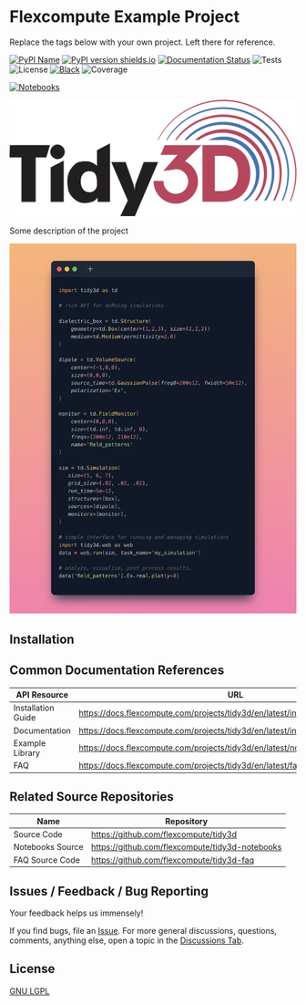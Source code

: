 # Flexcompute Example Project

Replace the tags below with your own project. Left there for reference.

[![PyPI
Name](https://img.shields.io/badge/pypi-tidy3d-blue?style=for-the-badge)](https://pypi.python.org/pypi/tidy3d)
[![PyPI version shields.io](https://img.shields.io/pypi/v/tidy3d.svg?style=for-the-badge)](https://pypi.python.org/pypi/tidy3d/)
[![Documentation Status](https://readthedocs.com/projects/flexcompute-tidy3ddocumentation/badge/?version=latest&style=for-the-badge)](https://flexcompute-tidy3ddocumentation.readthedocs-hosted.com/?badge=latest)
![Tests](https://img.shields.io/github/actions/workflow/status/flexcompute/tidy3d/run_tests.yml?style=for-the-badge)
![License](https://img.shields.io/github/license/flexcompute/tidy3d?style=for-the-badge)
[![Black](https://img.shields.io/badge/code%20style-black-000000.svg?style=for-the-badge)](https://github.com/psf/black)
![Coverage](https://img.shields.io/endpoint?url=https://gist.githubusercontent.com/daquinteroflex/4702549574741e87deaadba436218ebd/raw/tidy3d_extension.json)

[![Notebooks](https://img.shields.io/badge/Demo-Live%20notebooks-8A2BE2?style=for-the-badge)](https://github.com/flexcompute/tidy3d-notebooks)

![](https://raw.githubusercontent.com/flexcompute/tidy3d/main/img/Tidy3D-logo.svg)

Some description of the project

![](https://raw.githubusercontent.com/flexcompute/tidy3d/main/img/snippet.png)

## Installation

## Common Documentation References

| API Resource       | URL                                                                              |
|--------------------|----------------------------------------------------------------------------------|
| Installation Guide | https://docs.flexcompute.com/projects/tidy3d/en/latest/install.html              |
| Documentation      | https://docs.flexcompute.com/projects/tidy3d/en/latest/index.html                |
| Example Library    | https://docs.flexcompute.com/projects/tidy3d/en/latest/notebooks/docs/index.html |
| FAQ                | https://docs.flexcompute.com/projects/tidy3d/en/latest/faq/docs/index.html       |


## Related Source Repositories

| Name              | Repository                                      |
|-------------------|-------------------------------------------------|
| Source Code       | https://github.com/flexcompute/tidy3d           |
| Notebooks Source  | https://github.com/flexcompute/tidy3d-notebooks |
| FAQ Source Code   | https://github.com/flexcompute/tidy3d-faq       |


## Issues / Feedback / Bug Reporting

Your feedback helps us immensely!

If you find bugs, file an [Issue](https://github.com/flexcompute/tidy3d/issues).
For more general discussions, questions, comments, anything else, open a topic in the [Discussions Tab](https://github.com/flexcompute/tidy3d/discussions).

## License

[GNU LGPL](https://github.com/flexcompute/tidy3d/blob/main/LICENSE)
